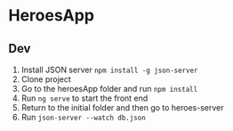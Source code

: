 # HeroesApp

## Dev

1. Install JSON server ```npm install -g json-server``` 
2. Clone project
3. Go to the heroesApp folder and run ```npm install```
4. Run ```ng serve``` to start the front end
5. Return to the initial folder and then go to heroes-server
6. Run ```json-server --watch db.json```
